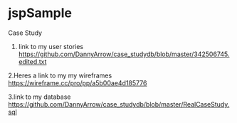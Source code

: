 # jspSample
Case Study



1. link to my user stories
https://github.com/DannyArrow/case_studydb/blob/master/342506745.edited.txt

2.Heres a link to my my wireframes 
https://wireframe.cc/pro/pp/a5b00ae4d185776

3.link to my database
https://github.com/DannyArrow/case_studydb/blob/master/RealCaseStudy.sql

